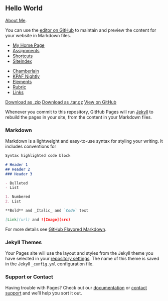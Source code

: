 ## Hello World

<p><a href="./aboutme">About Me</a>.</p>

You can use the [editor on GitHub](https://github.com/HenryEarl/HenryEarl.github.io/edit/master/index.md) to maintain and preview the content for your website in Markdown files.

 <nav class="vertical">
         <ul>
            <li><a href="../index.html">My Home Page</a></li>
            <li><a href="http://www.tulane.edu/~gnorth/2018Fall/CPST-2400-10/StudentWeb.html">Assignments</a></li>
            <li><a href="../shortcut/shortcut.htm">Shortcuts</a></li>
            <li><a href="http://www.tulane.edu/~gnorth/2018Fall/CPST-2400-10/siteIndex.html">SiteIndex</a></li>
         </ul>
    </nav>

 <nav class="horizontalNAV">
            <ul>
                <li><a href="./February.html">Chamberlain</a></li>
                <li><a href="../week_08/sched.htm">KPAF Nightly</a></li>
                <li><a href="../website_elements/week_07_elements.htm#week08_elements">Elements</a></li>
                <li><a href="http://www.tulane.edu/~gnorth/2018Fall/CPST-2400-10/Week_08/Assignment.html">Rubric</a></li>
                <li><a href="./week8_links.html">Links</a></li>
            </ul>
        </nav>
        <section id="downloads">          
            <a href="https://github.com/pages-themes/hacker/zipball/master" class="btn">Download as .zip</a>
            <a href="https://github.com/pages-themes/hacker/tarball/master" class="btn">Download as .tar.gz</a>          
          <a href="https://github.com/pages-themes/hacker" class="btn btn-github"><span class="icon"></span>View on GitHub</a>
        </section>

Whenever you commit to this repository, GitHub Pages will run [Jekyll](https://jekyllrb.com/) to rebuild the pages in your site, from the content in your Markdown files.

### Markdown

Markdown is a lightweight and easy-to-use syntax for styling your writing. It includes conventions for

```markdown
Syntax highlighted code block

# Header 1
## Header 2
### Header 3

- Bulleted
- List

1. Numbered
2. List

**Bold** and _Italic_ and `Code` text

[Link](url) and ![Image](src)
```

For more details see [GitHub Flavored Markdown](https://guides.github.com/features/mastering-markdown/).

### Jekyll Themes

Your Pages site will use the layout and styles from the Jekyll theme you have selected in your [repository settings](https://github.com/HenryEarl/HenryEarl.github.io/settings). The name of this theme is saved in the Jekyll `_config.yml` configuration file.

### Support or Contact

Having trouble with Pages? Check out our [documentation](https://help.github.com/categories/github-pages-basics/) or [contact support](https://github.com/contact) and we’ll help you sort it out.
